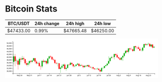 # Bitcoin Stats

BTC/USDT|24h change|24h high|24h low|
|---|---|---|---|
|$47433.00|0.99%|$47665.48|$46250.00|

<img src="./chart.svg">
